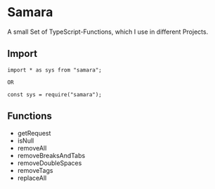 # Samara

A small Set of TypeScript-Functions, which I use in different Projects.

## Import
```
import * as sys from "samara";

OR

const sys = require("samara");
``` 

## Functions
- getRequest
- isNull
- removeAll
- removeBreaksAndTabs
- removeDoubleSpaces
- removeTags
- replaceAll